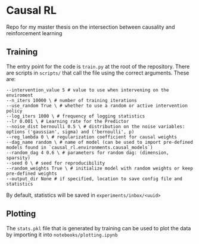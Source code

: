 # Causal RL

Repo for my master thesis on the intersection between causality and reinforcement learning

## Training

The entry point for the code is `train.py` at the root of the repository. There are scripts in `scripts/` that call the file using the correct arguments. These are:

```
--intervention_value 5 # value to use when intervening on the enviroment
--n_iters 10000 \ # number of training iterations
--use_random True \ # whether to use a random or active intervention policy
--log_iters 1000 \ # frequency of logging statistics
--lr 0.001 \ # Learning rate for the Predictor
--noise_dist bernoulli 0.5 \ # distribution on the noise variables: options ('gaussian', sigma) and ('bernoulli', p)
--reg_lambda 0 \ # regularization coefficient for causal weights
--dag_name random \ # name of model (can be used to import pre-defined models found in `causal_rl.environments.causal_models`)
--random_dag 4 0.6 \ # parameters for random dag: (dimension, sparsity)
--seed 0 \ # seed for reproducibility
--random_weights True \ # initialize model with random weights or keep pre-defined weights
--output_dir None # if specified, location to save config file and statistics
```

By default, statistics will be saved in `experiments/inbox/<uuid>`

## Plotting

The `stats.pkl` file that is generated by training can be used to plot the data by importing it into `notebooks/plotting.ipynb`

